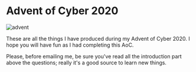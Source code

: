 # Advent of Cyber 2020

![advent](https://github.com/edoardottt/tryhackme-ctf/blob/main/Advent-of-Cyber-2020/advent.png)

These are all the things I have produced during my Advent of Cyber 2020. I hope you will have fun as I had completing this AoC.

Please, before emailing me, be sure you've read all the introduction part above the questions; really it's a good source to learn new things.
